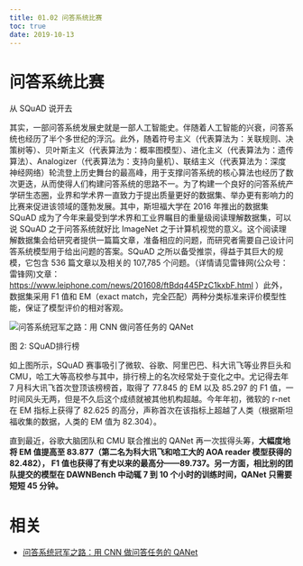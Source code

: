 ```yaml
---
title: 01.02 问答系统比赛
toc: true
date: 2019-10-13
---
```

# 问答系统比赛

从 SQuAD 说开去

其实，一部问答系统发展史就是一部人工智能史。伴随着人工智能的兴衰，问答系统也经历了半个多世纪的浮沉。此外，随着符号主义（代表算法为：关联规则、决策树等）、贝叶斯主义（代表算法为：概率图模型）、进化主义（代表算法为：遗传算法）、Analogizer（代表算法为：支持向量机）、联结主义（代表算法为：深度神经网络）轮流登上历史舞台的最高峰，用于支撑问答系统的核心算法也经历了数次更迭，从而使得人们构建问答系统的思路不一。为了构建一个良好的问答系统产学研生态圈，业界和学术界一直致力于提出质量更好的数据集、举办更有影响力的比赛来促进该领域的蓬勃发展。其中，斯坦福大学在 2016 年推出的数据集 SQuAD 成为了今年来最受到学术界和工业界瞩目的重量级阅读理解数据集，可以说 SQuAD 之于问答系统就好比 ImageNet 之于计算机视觉的意义。这个阅读理解数据集会给研究者提供一篇篇文章，准备相应的问题，而研究者需要自己设计问答系统模型用于给出问题的答案。SQuAD 之所以备受推崇，得益于其巨大的规模，它包含 536 篇文章以及相关的 107,785 个问题。（详情请见雷锋网(公众号：雷锋网)文章：<https://www.leiphone.com/news/201608/ftBdq445PzC1kxbF.html>  ）此外，数据集采用 F1 值和 EM（exact match，完全匹配）两种分类标准来评价模型性能，保证了模型评价的相对客观。

![问答系统冠军之路：用 CNN 做问答任务的 QANet](https://static.leiphone.com/uploads/new/article/740_740/201805/5aefe06004a5a.png?imageMogr2/format/jpg/quality/90)

图 2: SQuAD排行榜

如上图所示，SQuAD 赛事吸引了微软、谷歌、阿里巴巴、科大讯飞等业界巨头和 CMU，哈工大等高校参与其中，排行榜上的名次经常处于变化之中。尤记得去年 7 月科大讯飞首次登顶该榜榜首，取得了 77.845 的 EM 以及 85.297 的 F1 值，一时间风头无两，但是不久后这个成绩就被其他机构超越。今年年初，微软的 r-net 在 EM 指标上获得了 82.625 的高分，声称首次在该指标上超越了人类（根据斯坦福收集的数据，人类的 EM 值为 82.304）。

直到最近，谷歌大脑团队和 CMU 联合推出的 QANet 再一次拔得头筹，**大幅度地将 EM 值提高至 83.877（第二名为科大讯飞和哈工大的 AOA reader 模型获得的 82.482）， F1 值也获得了有史以来的最高分——89.737。另一方面，相比别的团队提交的模型在 DAWNBench 中动辄 7 到 10 个小时的训练时间，QANet 只需要短短 45 分钟。**


# 相关

- [问答系统冠军之路：用 CNN 做问答任务的 QANet](https://www.leiphone.com/news/201805/A1mkxTOKWrZOY64l.html)
